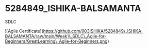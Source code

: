# 5284849\_ISHIKA-BALSAMANTA



SDLC



!\[Agile Certificate](https://github.com/003ISHIKA/5284849\_ISHIKA-BALSAMANTA/raw/main/Week1\_SDLC\_Agile-for-Beginners/GreatLearning\_Agile-for-Beginners.png)





